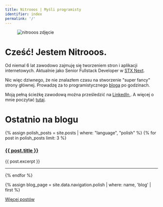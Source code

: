 ```yaml
---
title: Nitrooos | Myśli programisty
identifier: index
permalink: '/'
---
```


<aside class="authors__image">
  <figure>
    <img src="{{ site.baseurl }}/assets/img/nitrooos.png" alt="nitrooos zdjęcie" />
    <br />
  </figure>
</aside>

# Cześć! Jestem Nitrooos.

Od niemal 6 lat zawodowo zajmuję się tworzeniem stron i aplikacji internetowych.
Aktualnie jako Senior Fullstack Developer w
<a href="https://stxnext.com" target="_blank">STX&nbsp;Next</a>.

Nic więc dziwnego, że nie znalazłem czasu na stworzenie "super fancy" strony
głównej. Prowadzę za to programistycznego <a href="/blog/">bloga</a> po
godzinach.

Moją pełną ścieżkę zawodową można prześledzić na
<a
  href="https://www.linkedin.com/in/bartosz-kostaniak-623b8bb0/"
  target="_blank">
  LinkedIn
</a>.
A więcej o mnie poczytać <a href="/authors/nitrooos">tutaj</a>.

# Ostatnio na blogu
{% assign polish_posts = site.posts | where: "language", "polish" %}
{% for post in polish_posts limit: 3 %}
  <article class="blog__post-lead">
    <h3 class="blog__post-title">
      <a
        href="{{ post.url }}">
        {{ post.title }}
      </a>
    </h3>
    <p>{{ post.excerpt }}</p>
  </article>
  <hr/>
{% endfor %}

{% assign blog_page = site.data.navigation.polish | where: name, 'blog' | first %}
<div class="index__posts-below">
  <a class="app__button" href="{{ blog_page.link }}">Więcej postów</a>
</div>
